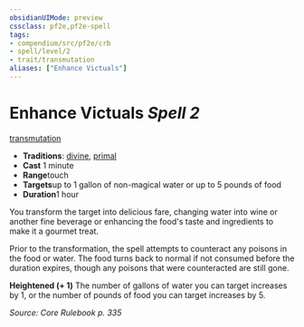 ```yaml
---
obsidianUIMode: preview
cssclass: pf2e,pf2e-spell
tags:
- compendium/src/pf2e/crb
- spell/level/2
- trait/transmutation
aliases: ["Enhance Victuals"]
---
```

# Enhance Victuals *Spell 2*   
[transmutation](../../rules/traits/transmutation.md)  

- **Traditions**: [divine](../../rules/traits/divine.md), [primal](../../rules/traits/primal.md)
- **Cast** 1 minute 
- **Range**touch
- **Targets**up to 1 gallon of non-magical water or up to 5 pounds of food
- **Duration**1 hour

You transform the target into delicious fare, changing water into wine or another fine beverage or enhancing the food's taste and ingredients to make it a gourmet treat.

Prior to the transformation, the spell attempts to counteract any poisons in the food or water. The food turns back to normal if not consumed before the duration expires, though any poisons that were counteracted are still gone.

**Heightened (+ 1)** The number of gallons of water you can target increases by 1, or the number of pounds of food you can target increases by 5.

*Source: Core Rulebook p. 335*